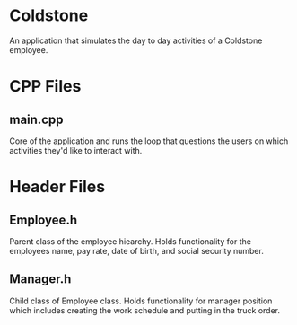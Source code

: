 # Coldstone

An application that simulates the day to day activities of a Coldstone employee.

# CPP Files

## main.cpp

Core of the application and runs the loop that questions the users on which activities they'd like to interact with.

# Header Files

## Employee.h

Parent class of the employee hiearchy. Holds functionality for the employees name, pay rate, date of birth, and social security number.

## Manager.h

Child class of Employee class. Holds functionality for manager position which includes creating the work schedule and putting in the truck order. 